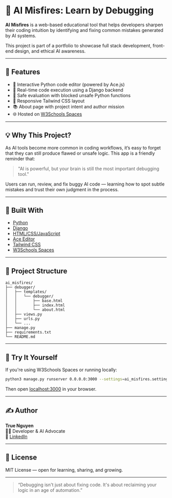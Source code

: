 # 🤖 AI Misfires: Learn by Debugging

**AI Misfires** is a web-based educational tool that helps developers sharpen their coding intuition by identifying and fixing common mistakes generated by AI systems.

This project is part of a portfolio to showcase full stack development, front-end design, and ethical AI awareness.

---

## 🚀 Features

- 🧠 Interactive Python code editor (powered by Ace.js)
- 🧪 Real-time code execution using a Django backend
- 🔐 Safe evaluation with blocked unsafe Python functions
- 📱 Responsive Tailwind CSS layout
- 📚 About page with project intent and author mission
- 🌐 Hosted on [W3Schools Spaces](https://w3schools.com)

---

## 💡 Why This Project?

As AI tools become more common in coding workflows, it’s easy to forget that they can still produce flawed or unsafe logic. This app is a friendly reminder that:

> "AI is powerful, but your brain is still the most important debugging tool."

Users can run, review, and fix buggy AI code — learning how to spot subtle mistakes and trust their own judgment in the process.

---

## 🧱 Built With

- [Python](https://www.python.org/)
- [Django](https://www.djangoproject.com/)
- [HTML/CSS/JavaScript](https://developer.mozilla.org/)
- [Ace Editor](https://ace.c9.io/)
- [Tailwind CSS](https://tailwindcss.com/)
- [W3Schools Spaces](https://www.w3schools.com/spaces/)

---

## 📂 Project Structure

```
ai_misfires/
├── debugger/
│   ├── templates/
│   │   └── debugger/
│   │       ├── base.html
│   │       ├── index.html
│   │       └── about.html
│   ├── views.py
│   ├── urls.py
│   └── ...
├── manage.py
├── requirements.txt
└── README.md
```

---

## 🧪 Try It Yourself

If you're using W3Schools Spaces or running locally:

```bash
python3 manage.py runserver 0.0.0.0:3000 --settings=ai_misfires.settings
```

Then open [localhost:3000](http://localhost:3000) in your browser.

---

## ✍️ Author

**True Nguyen**  
👩‍💻 Developer & AI Advocate  
💬 [LinkedIn](https://www.linkedin.com/in/nguyentm99)

---

## 📜 License

MIT License — open for learning, sharing, and growing.

---

> “Debugging isn't just about fixing code. It's about reclaiming your logic in an age of automation.”